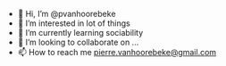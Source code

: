 - 👋 Hi, I’m @pvanhoorebeke
- 👀 I’m interested in lot of things
- 🌱 I’m currently learning sociability
- 💞️ I’m looking to collaborate on ...
- 📫 How to reach me pierre.vanhoorebeke@gmail.com

<!---
wTetsuYuki/wTetsuYuki is a ✨ special ✨ repository because its `README.md` (this file) appears on your GitHub profile.
You can click the Preview link to take a look at your changes.
--->
